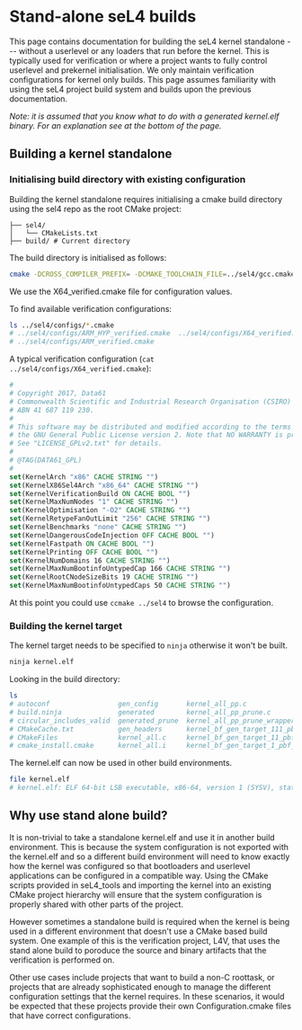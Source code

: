 
# Stand-alone seL4 builds

<!--excerpt-->

This page contains documentation for building the seL4 kernel standalone --- without a userlevel or any loaders that run before the kernel. This is typically used for verification or where a project wants to fully control userlevel and prekernel initialisation. We only maintain verification configurations for kernel only builds.  This page assumes familiarity with using the seL4 project build system and builds upon the previous documentation.

<!--excerpt-->

_Note: it is assumed that you know what to do with a generated kernel.elf binary.  For an explanation see at the bottom of the page._

## Building a kernel standalone

### Initialising build directory with existing configuration

Building the kernel standalone requires initialising a cmake build directory using the sel4 repo as the root CMake project:
```none
├── sel4/
│   └── CMakeLists.txt
├── build/ # Current directory
```

The build directory is initialised as follows:
```sh
cmake -DCROSS_COMPILER_PREFIX= -DCMAKE_TOOLCHAIN_FILE=../sel4/gcc.cmake -G Ninja -C ../sel4/configs/X64_verified.cmake ../sel4/
```
We use the X64_verified.cmake file for configuration values.

To find available verification configurations:

```sh
ls ../sel4/configs/*.cmake
# ../sel4/configs/ARM_HYP_verified.cmake  ../sel4/configs/X64_verified.cmake
# ../sel4/configs/ARM_verified.cmake
```
A typical verification configuration (`cat ../sel4/configs/X64_verified.cmake`):
```cmake
#
# Copyright 2017, Data61
# Commonwealth Scientific and Industrial Research Organisation (CSIRO)
# ABN 41 687 119 230.
#
# This software may be distributed and modified according to the terms of
# the GNU General Public License version 2. Note that NO WARRANTY is provided.
# See "LICENSE_GPLv2.txt" for details.
#
# @TAG(DATA61_GPL)
#
set(KernelArch "x86" CACHE STRING "")
set(KernelX86Sel4Arch "x86_64" CACHE STRING "")
set(KernelVerificationBuild ON CACHE BOOL "")
set(KernelMaxNumNodes "1" CACHE STRING "")
set(KernelOptimisation "-O2" CACHE STRING "")
set(KernelRetypeFanOutLimit "256" CACHE STRING "")
set(KernelBenchmarks "none" CACHE STRING "")
set(KernelDangerousCodeInjection OFF CACHE BOOL "")
set(KernelFastpath ON CACHE BOOL "")
set(KernelPrinting OFF CACHE BOOL "")
set(KernelNumDomains 16 CACHE STRING "")
set(KernelMaxNumBootinfoUntypedCap 166 CACHE STRING "")
set(KernelRootCNodeSizeBits 19 CACHE STRING "")
set(KernelMaxNumBootinfoUntypedCaps 50 CACHE STRING "")
```

At this point you could use `ccmake ../sel4` to browse the configuration.

### Building the kernel target

The kernel target needs to be specified to `ninja` otherwise it won't be built.

```sh
ninja kernel.elf
```

Looking in the build directory:
```sh
ls
# autoconf                 gen_config       kernel_all_pp.c                      kernel.elf
# build.ninja              generated        kernel_all_pp_prune.c                linker.lds_pp
# circular_includes_valid  generated_prune  kernel_all_pp_prune_wrapper_temp.c   linker_ld_wrapper_temp.c
# CMakeCache.txt           gen_headers      kernel_bf_gen_target_111_pbf_temp.c  rules.ninja
# CMakeFiles               kernel_all.c     kernel_bf_gen_target_11_pbf_temp.c
# cmake_install.cmake      kernel_all.i     kernel_bf_gen_target_1_pbf_temp.c
```

The kernel.elf can now be used in other build environments.

```sh
file kernel.elf
# kernel.elf: ELF 64-bit LSB executable, x86-64, version 1 (SYSV), statically linked, not stripped
```

## Why use stand alone build?

It is non-trivial to take a standalone kernel.elf and use it in another build environment.  This is because the system configuration is not exported with the kernel.elf and so a different build environment will need to know exactly how the kernel was configured so that bootloaders and userlevel applications can be configured in a compatible way.  Using the CMake scripts provided in seL4_tools and importing the kernel into an existing CMake project hierarchy will ensure that the system configuration is properly shared with other parts of the project.

However sometimes a standalone build is required when the kernel is being used in a different environment that doesn't use a CMake based build system.  One example of this is the verification project, L4V, that uses the stand alone build to poroduce the source and binary artifacts that the verification is performed on.

Other use cases include projects that want to build a non-C roottask, or projects that are already sophisticated enough to manage the different configuration settings that the kernel requires.  In these scenarios, it would be expected that these projects provide their own Configuration.cmake files that have correct configurations.
